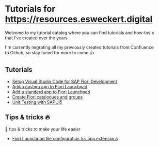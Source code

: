 # Tutorials for https://resources.esweckert.digital
Welcome to my tutorial catalog where you can find tutorials and how-tos's that I've created over the years.

I'm currently migrating all my previously created tutorials from Confluence to Github, so stay tuned for more to come :thumbsup:

## Tutorials
- [Setup Visual Studio Code for SAP Fiori Development](Setup-Vs-Code/README.md)
- [Add a custom app to Fiori Launchpad](add-a-custom-app-to-launchpad/README.md)
- [Add a standard app to Fiori Launchpad](add-a-standard-app-to-launchpad/README.md)
- [Create Fiori catalogues and groups](create-launchpad-catalog/README.md)
- [Unit Testing with SAPUI5](unit-testing-sapui5/README.md)


## Tips & tricks :fire:

:punch: tips & tricks to make your life easier
- [Fiori Launchpad tile configuration for app extensions](hot/tile-configuration-app-extension.md)
